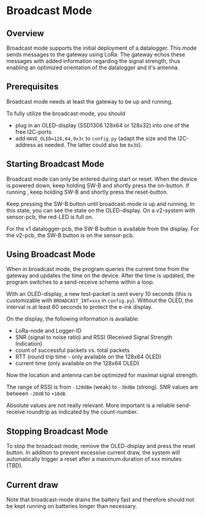 Broadcast Mode
==============

Overview
--------

Broadcast mode supports the initial deployment of a datalogger. This
mode sends messages to the gateway using LoRa. The gateway echos these
messages with added information regarding the signal strength, thus
enabling an optimized orientation of the datalogger and it's antenna.


Prerequisites
-------------

Broadcast mode needs at least the gateway to be up and running.

To fully utilize the broadcast-mode, you should

  - plug in an OLED-display (SSD1306 128x64 or 128x32) into one
    of the free I2C-ports
  - add `HAVE_OLED=128,64,0x3c` to `config.py` (adapt the size
    and the I2C-address as needed. The latter could also be `0x3d`).



Starting Broadcast Mode
-----------------------

Broadcast mode can only be entered during start or reset. When the
device is powered down, keep holding SW-B and shortly press the on-button.
If running , keep holding SW-B and shortly press the reset-button.

Keep pressing the SW-B button until broadcast-mode is up and running. In
this state, you can see the state on the OLED-display. On a v2-system with
sensor-pcb, the red-LED is full on.

For the v1 datalogger-pcb, the SW-B button is available from the display.
For the v2-pcb, the SW-B button is on the sensor-pcb.


Using Broadcast Mode
--------------------

When in broadcast mode, the program queries the current time from the
gateway and updates the time on the device. After the time is updated,
the program switches to a send-receive scheme within a loop.

With an OLED-display, a new test-packet is sent every 10 seconds (this
is customizable with `BROADCAST_INT=xxx` in `config.py`). Without the
OLED, the interval is at least 60 seconds to protect the e-ink display.

On the display, the following information is available:

  - LoRa-node and Logger-ID
  - SNR (signal to noise ratio) and RSSI
    (Received Signal Strength Indication)
  - count of successful packets vs. total packets
  - RTT (round trip time - only available on the 128x64 OLED)
  - current time (only available on the 128x64 OLED)

Now the location and antenna can be optimized for maximal signal strength.

The range of RSSI is from `-120dBm` (weak) to `-30dBm` (strong). SNR
values are between `-20dB` to `+10dB`.

Absolute values are not really relevant. More important is a reliable
send-receive roundtrip as indicated by the count-number.


Stopping Broadcast Mode
-----------------------

To stop the broadcast mode, remove the OLED-display and press the reset
button. In addition to prevent excessive current draw, the system will
automatically trigger a reset after a maximum duration of xxx minutes (TBD).


Current draw
------------

Note that broadcast-mode drains the battery fast and therefore should not
be kept running on batteries longer than necessary.
